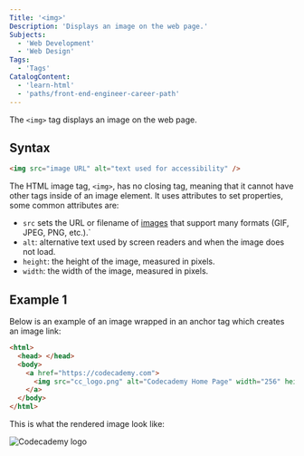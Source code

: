 ```yaml
---
Title: '<img>'
Description: 'Displays an image on the web page.'
Subjects:
  - 'Web Development'
  - 'Web Design'
Tags:
  - 'Tags'
CatalogContent:
  - 'learn-html'
  - 'paths/front-end-engineer-career-path'
---
```


The `<img>` tag displays an image on the web page.

## Syntax

```html
<img src="image URL" alt="text used for accessibility" />
```

The HTML image tag, `<img>`, has no closing tag, meaning that it cannot have other tags inside of an image element. It uses attributes to set properties, some common attributes are:

- `src` sets the URL or filename of [images](https://www.codecademy.com/resources/docs/html/images) that support many formats (GIF, JPEG, PNG, etc.).`
- `alt`: alternative text used by screen readers and when the image does not load.
- `height`: the height of the image, measured in pixels.
- `width`: the width of the image, measured in pixels.

## Example 1

Below is an example of an image wrapped in an anchor tag which creates an image link:

```html
<html>
  <head> </head>
  <body>
    <a href="https://codecademy.com">
      <img src="cc_logo.png" alt="Codecademy Home Page" width="256" height="64" />
    </a>
  </body>
</html>
```
This is what the rendered image look like:

![Codecademy logo](https://raw.githubusercontent.com/Codecademy/docs/main/media/cc_logo.png)
